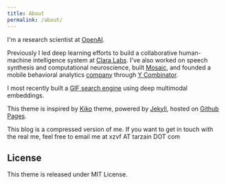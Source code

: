 ```yaml
---
title: About
permalink: /about/
---
```


I'm a research scientist at [OpenAI](http://openai.com/).

Previously I led deep learning efforts to build a collaborative human-machine intelligence system at [Clara Labs](http://claralabs.com). I've also worked on speech synthesis and computational neuroscience, built [Mosaic](http://mosaic.io), and founded a mobile behavioral analytics [company](http://watchsend.com) through [Y Combinator](http://ycombinator.com).

I most recently built a [GIF search engine](http://deepgif.tarzain.com) using deep multimodal embeddings.

This theme is inspired by [Kiko](http://github.com/gfjaru/Kiko) theme, powered by [Jekyll](http://jekyllrb.com), hosted on [Github Pages](https://pages.github.com).

This blog is a compressed version of me. If you want to get in touch with the real me, feel free to email me at xzvf AT tarzain DOT com

## License

This theme is released under MIT License.
